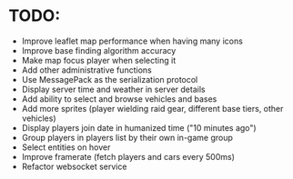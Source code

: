 # TODO:
- Improve leaflet map performance when having many icons
- Improve base finding algorithm accuracy
- Make map focus player when selecting it
- Add other administrative functions
- Use MessagePack as the serialization protocol
- Display server time and weather in server details
- Add ability to select and browse vehicles and bases
- Add more sprites (player wielding raid gear, different base tiers, other vehicles)
- Display players join date in humanized time ("10 minutes ago")
- Group players in players list by their own in-game group
- Select entities on hover
- Improve framerate (fetch players and cars every 500ms)
- Refactor websocket service
